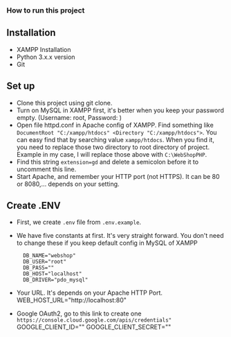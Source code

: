 ### How to run this project

## Installation
- XAMPP Installation
- Python 3.x.x version
- Git

## Set up
- Clone this project using git clone.
- Turn on MySQL in XAMPP first, it's better when you keep your password empty. (Username: root, Password: )
- Open file httpd.conf in Apache config of XAMPP. Find something like `DocumentRoot "C:/xampp/htdocs" <Directory "C:/xampp/htdocs">`. You can easy find that by searching value `xampp/htdocs`. When you find it, you need to replace those two directory to root directory of project. Example in my case, I will replace those above with `C:\WebShopPHP`.
- Find this string `extension=gd` and delete a semicolon before it to uncomment this line.
- Start Apache, and remember your HTTP port (not HTTPS). It can be 80 or 8080,... depends on your setting.

## Create .ENV
- First, we create `.env` file from `.env.example`.
- We have five constants at first. It's very straight forward. You don't need to change these if you keep default config in MySQL of XAMPP
   ```
     DB_NAME="webshop"
     DB_USER="root"
     DB_PASS=""
     DB_HOST="localhost"
     DB_DRIVER="pdo_mysql"
     ```

- Your URL. It's depends on your Apache HTTP Port. 
WEB_HOST_URL="http://localhost:80"

- Google OAuth2, go to this link to create one `https://console.cloud.google.com/apis/credentials"`
GOOGLE_CLIENT_ID=""
GOOGLE_CLIENT_SECRET=""

